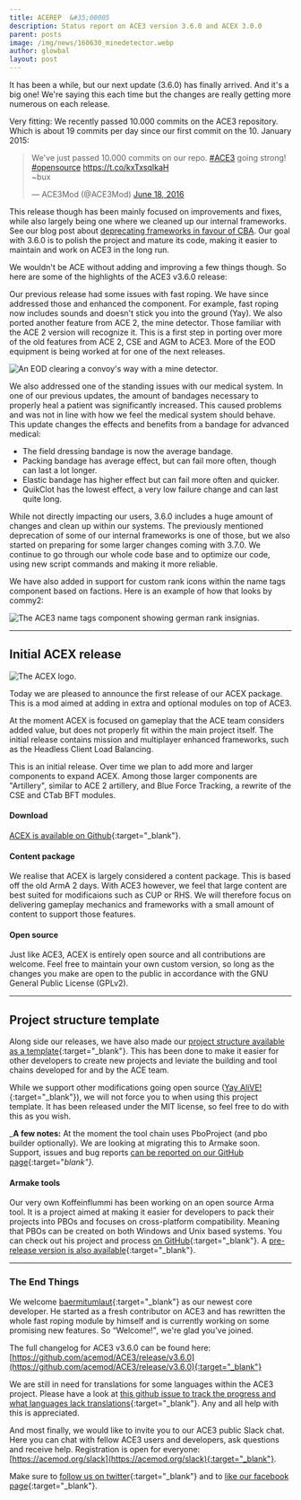 ```yaml
---
title: ACEREP  &#35;00005
description: Status report on ACE3 version 3.6.0 and ACEX 3.0.0
parent: posts
image: /img/news/160630_minedetector.webp
author: glowbal
layout: post
---
```


It has been a while, but our next update (3.6.0) has finally arrived. And it's a big one! We're saying this each time but the changes are really getting more numerous on each release.

<!--more-->

Very fitting: We recently passed 10.000 commits on the ACE3 repository. Which is about 19 commits per day since our first commit on the 10. January 2015:

<blockquote class="twitter-tweet" data-cards="hidden" data-lang="en"><p lang="en" dir="ltr">We&#39;ve just passed 10.000 commits on our repo. <a href="https://twitter.com/hashtag/ACE3?src=hash">#ACE3</a> going strong! <a href="https://twitter.com/hashtag/opensource?src=hash">#opensource</a> <a href="https://t.co/kxTxsqIkaH">https://t.co/kxTxsqIkaH</a><br>~bux</p>&mdash; ACE3Mod (@ACE3Mod) <a href="https://twitter.com/ACE3Mod/status/744170341572939776">June 18, 2016</a></blockquote>
<script async src="//platform.twitter.com/widgets.js" charset="utf-8"></script>



This release though has been mainly focused on improvements and fixes, while also largely being one where we cleaned up our internal frameworks. See our blog post about [deprecating frameworks in favour of CBA](/2016/06/21/moving-ace3-frameworks-to-cba.html). Our goal with 3.6.0 is to polish the project and mature its code, making it easier to maintain and work on ACE3 in the long run.

We wouldn't be ACE without adding and improving a few things though. So here are some of the highlights of the ACE3 v3.6.0 release:

Our previous release had some issues with fast roping. We have since addressed those and enhanced the component. For example, fast roping now includes sounds and doesn't stick you into the ground (Yay).
We also ported another feature from ACE 2, the mine detector. Those familiar with the ACE 2 version will recognize it. This is a first step in porting over more of the old features from ACE 2, CSE and AGM to ACE3. More of the EOD equipment is being worked at for one of the next releases.

<div class="row">
    <div class="small-12 columns">
        <img src="{{site.baseUrl}}/img/news/160630_minedetector.webp" alt="An EOD clearing a convoy's way with a mine detector."/>
    </div>
</div>

We also addressed one of the standing issues with our medical system. In one of our previous updates, the amount of bandages necessary to properly heal a patient was significantly increased. This caused problems and was not in line with how we feel the medical system should behave. This update changes the effects and benefits from a bandage for advanced medical:

* The field dressing bandage is now the average bandage.
* Packing bandage has average effect, but can fail more often, though can last a lot longer.
* Elastic bandage has higher effect but can fail more often and quicker.
* QuikClot has the lowest effect, a very low failure change and can last quite long.

While not directly impacting our users, 3.6.0 includes a huge amount of changes and clean up within our systems. The previously mentioned deprecation of some of our internal frameworks is one of those, but we also started on preparing for some larger changes coming with 3.7.0.
We continue to go through our whole code base and to optimize our code, using new script commands and making it more reliable.

We have also added in support for custom rank icons within the name tags component based on factions. Here is an example of how that looks by commy2:

<div class="row">
    <div class="small-12 columns">
        <img src="{{site.baseUrl}}/img/news/160630_nametags.webp" alt="The ACE3 name tags component showing german rank insignias."/>
    </div>
</div>

---

## Initial ACEX release

<div class="row">
    <div class="small-6 columns">
        <img src="{{site.baseUrl}}/img/news/160630_logo-acex.webp" alt="The ACEX logo."/>
    </div>
</div>

Today we are pleased to announce the first release of our ACEX package. This is a mod aimed at adding in extra and optional modules on top of ACE3.

At the moment ACEX is focused on gameplay that the ACE team considers added value, but does not properly fit within the main project itself. The initial release contains mission and multiplayer enhanced frameworks, such as the Headless Client Load Balancing.

This is an initial release. Over time we plan to add more and larger components to expand ACEX. Among those larger components are "Artillery", similar to ACE 2 artillery, and Blue Force Tracking, a rewrite of the CSE and CTab BFT modules.

#### Download
[ACEX is available on Github](https://github.com/acemod/ACEX/releases/latest){:target="_blank"}.

#### Content package

We realise that ACEX is largely considered a content package. This is based off the old ArmA 2 days. With ACE3 however, we feel that large content are best suited for modificaions such as CUP or RHS. We will therefore focus on delivering gameplay mechanics and frameworks with a small amount of content to support those features.

#### Open source
Just like ACE3, ACEX is entirely open source and all contributions are welcome. Feel free to maintain your own custom version, so long as the changes you make are open to the public in accordance with the GNU General Public License (GPLv2).

---

## Project structure template
Along side our releases, we have also made our [project structure available as a template](https://github.com/acemod/arma-project-template){:target="_blank"}. This has been done to make it easier for other developers to create new projects and leviate the building and tool chains developed for and by the ACE team.

While we support other modifications going open source ([Yay AliVE!](https://twitter.com/ACE3Mod/status/730437645386526721){:target="_blank"}), we will not force you to when using this project template. It has been released under the MIT license, so feel free to do with this as you wish.

_**A few notes:**
At the moment the tool chain uses PboProject (and pbo builder optionally). We are looking at migrating this to Armake soon.
Support, issues and bug reports [can be reported on our GitHub page](https://github.com/acemod/ACEX){:target="_blank"}._

#### Armake tools
Our very own Koffeinflummi has been working on an open source Arma tool. It is a project aimed at making it easier for developers to pack their projects into PBOs and focuses on cross-platform compatibility. Meaning that PBOs can be created on both Windows and Unix based systems.
You can check out his project and process [on GitHub](https://github.com/KoffeinFlummi/armake){:target="_blank"}. A [pre-release version is also available](https://github.com/KoffeinFlummi/armake/releases){:target="_blank"}.

---

### The End Things
We welcome [baermitumlaut](https://github.com/BaerMitUmlaut){:target="_blank"} as our newest core developer. He started as a fresh contributor on ACE3 and has rewritten the whole fast roping module by himself and is currently working on some promising new features. So <q>Welcome!</q>, we're glad you've joined.

The full changelog for ACE3 v3.6.0 can be found here: [https://github.com/acemod/ACE3/release/v3.6.0](https://github.com/acemod/ACE3/release/v3.6.0){:target="_blank"}

We are still in need for translations for some languages within the ACE3 project. Please have a look at [this github issue to track the progress and what languages lack translations](https://github.com/acemod/ACE3/issues/367){:target="_blank"}. Any and all help with this is appreciated.

And most finally, we would like to invite you to our ACE3 public Slack chat. Here you can chat with fellow ACE3 users and developers, ask questions and receive help.
Registration is open for everyone: [https://acemod.org/slack](https://acemod.org/slack){:target="_blank"}.

Make sure to [follow us on twitter](https://twitter.com/intent/follow?screen_name=ace3mod&tw_p=followbutton){:target="_blank"} and to [like our facebook page](https://www.facebook.com/ACE3Mod/){:target="_blank"}.
